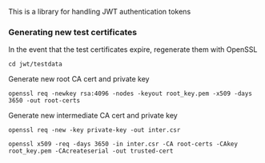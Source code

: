 This is a library for handling JWT authentication tokens

### Generating new test certificates

In the event that the test certificates expire, regenerate them with OpenSSL

    cd jwt/testdata

Generate new root CA cert and private key

    openssl req -newkey rsa:4096 -nodes -keyout root_key.pem -x509 -days 3650 -out root-certs
    

Generate new intermediate CA cert and private key

    openssl req -new -key private-key -out inter.csr
    
    openssl x509 -req -days 3650 -in inter.csr -CA root-certs -CAkey root_key.pem -CAcreateserial -out trusted-cert
    
  
   
